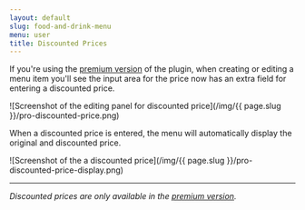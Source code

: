 ```yaml
---
layout: default
slug: food-and-drink-menu
menu: user
title: Discounted Prices
---
```

If you're using the [premium version](../premium) of the plugin, when creating or editing a menu item you'll see the input area for the price now has an extra field for entering a discounted price.

![Screenshot of the editing panel for discounted price](/img/{{ page.slug }}/pro-discounted-price.png)

When a discounted price is entered, the menu will automatically display the original and discounted price.

![Screenshot of the a discounted price](/img/{{ page.slug }}/pro-discounted-price-display.png)

---

*Discounted prices are only available in the [premium version](../pro).*
